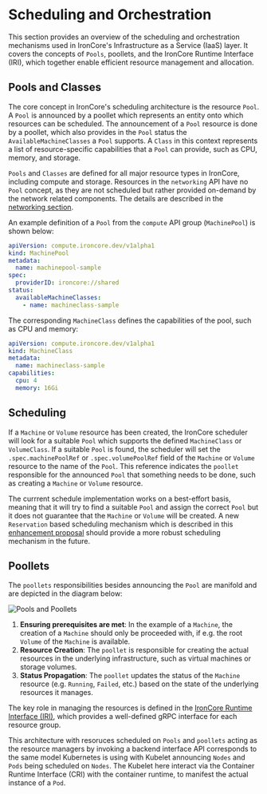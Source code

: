 # Scheduling and Orchestration

This section provides an overview of the scheduling and orchestration mechanisms used in IronCore's Infrastructure as 
a Service (IaaS) layer. It covers the concepts of `Pools`, poollets, and the IronCore Runtime Interface (IRI), 
which together enable efficient resource management and allocation.

## Pools and Classes

The core concept in IronCore's scheduling architecture is the resource `Pool`. A `Pool` is announced by a poollet which represents
an entity onto which resources can be scheduled. The announcement of a `Pool` resource is done by a poollet, which 
also provides in the `Pool` status the `AvailableMachineClasses` a `Pool` supports. A `Class` in this context represents 
a list of resource-specific capabilities that a `Pool` can provide, such as CPU, memory, and storage.

`Pools` and `Classes` are defined for all major resource types in IronCore, including compute and storage. Resources in the
`networking` API have no `Pool` concept, as they are not scheduled but rather provided on-demand by the network related
components. The details are described in the [networking section](/iaas/architecture/networking).

An example definition of a `Pool` from the `compute` API group (`MachinePool`) is shown below:

```yaml
apiVersion: compute.ironcore.dev/v1alpha1
kind: MachinePool
metadata:
  name: machinepool-sample
spec:
  providerID: ironcore://shared
status:
  availableMachineClasses:
    - name: machineclass-sample
```

The corresponding `MachineClass` defines the capabilities of the pool, such as CPU and memory:

```yaml
apiVersion: compute.ironcore.dev/v1alpha1
kind: MachineClass
metadata:
  name: machineclass-sample
capabilities:
  cpu: 4
  memory: 16Gi
```

## Scheduling

If a `Machine` or `Volume` resource has been created, the IronCore scheduler will look for a suitable `Pool` which
supports the defined `MachineClass` or `VolumeClass`. If a suitable `Pool` is found, the scheduler will set the `.spec.machinePoolRef` 
or `.spec.volumePoolRef` field of the `Machine` or `Volume` resource to the name of the `Pool`. This reference indicates
the `poollet` responsible for the announced `Pool` that something needs to be done, such as creating a `Machine` or `Volume` resource.

The currrent schedule implementation works on a best-effort basis, meaning that it will try to find a suitable `Pool` and
assign the correct `Pool` but it does not guarantee that the `Machine` or `Volume` will be created. A new `Reservation` 
based scheduling mechanism which is described in this [enhancement proposal](https://github.com/ironcore-dev/ironcore/blob/main/docs/proposals/11-scheduling.md)
should provide a more robust scheduling mechanism in the future.

## Poollets 

The `poollets` responsibilities besides announcing the `Pool` are manifold and are depicted in the diagram below:

![Pools and Poollets](/poolsandpoollets.png)

1. **Ensuring prerequisites are met**: In the example of a `Machine`, the creation of a `Machine` should only be 
   proceeded with, if e.g. the root `Volume` of the `Machine` is available. 
2. **Resource Creation**: The `poollet` is responsible for creating the actual resources in the underlying infrastructure, such as 
   virtual machines or storage volumes.
3. **Status Propagation**: The `poollet` updates the status of the `Machine` resource (e.g. `Running`, `Failed`, etc.) based on the 
   state of the underlying resources it manages.

The key role in managing the resources is defined in the [IronCore Runtime Interface (IRI)](/iaas/architecture/runtime-interface), 
which provides a well-defined gRPC interface for each resource group. 

This architecture with resoruces scheduled on `Pools` and `poollets` acting as the resource managers by invoking a backend
interface API corresponds to the same model Kubernetes is using with Kubelet announcing `Nodes` and `Pods` being scheduled
on `Nodes`. The Kubelet here interact via the Container Runtime Interface (CRI) with the container runtime, to manifest 
the actual instance of a `Pod`.
